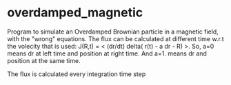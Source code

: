 # overdamped_magnetic

Program to simulate an Overdamped Brownian
particle in a magnetic field, with the 
"wrong" equations. The flux can be calculated
at different time w.r.t the volecity that is used:
J(R,t) = < (dr/dt) delta( r(t) - a dr - R) >.
So, a=0 means dr at left time and position at right time.
And a=1. means dr and position at the same time.


The flux is calculated every integration time step




